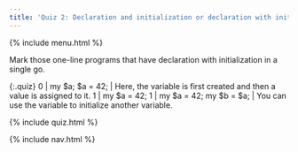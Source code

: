 ```yaml
---
title: 'Quiz 2: Declaration and initialization or declaration with initialization'
---
```


{% include menu.html %}

Mark those one-line programs that have declaration with initialization in a single go.

{:.quiz}
0 | my $a; $a = 42; | Here, the variable is first created and then a value is assigned to it.
1 | my $a = 42;
1 | my $a = 42; my $b = $a; | You can use the variable to initialize another variable.

{% include quiz.html %}

{% include nav.html %}
